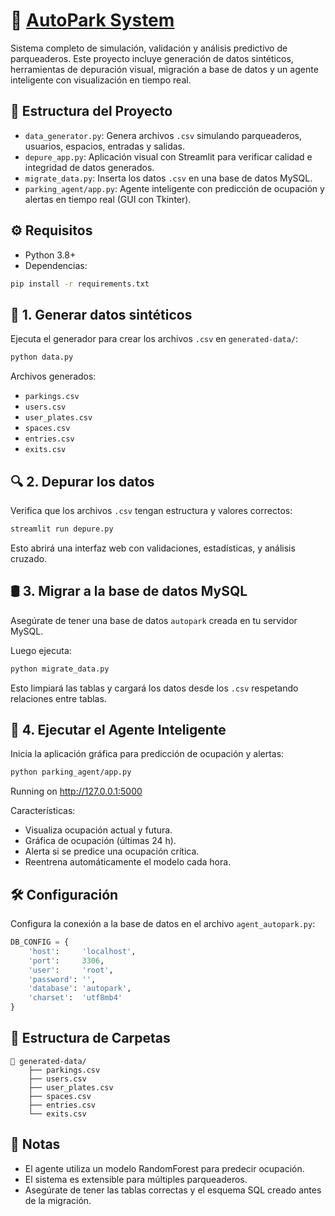# 🚗 [AutoPark System](https://github.com/cawtoz/spring-parking-management)

Sistema completo de simulación, validación y análisis predictivo de parqueaderos. Este proyecto incluye generación de datos sintéticos, herramientas de depuración visual, migración a base de datos y un agente inteligente con visualización en tiempo real.

## 🧱 Estructura del Proyecto

- `data_generator.py`: Genera archivos `.csv` simulando parqueaderos, usuarios, espacios, entradas y salidas.
- `depure_app.py`: Aplicación visual con Streamlit para verificar calidad e integridad de datos generados.
- `migrate_data.py`: Inserta los datos `.csv` en una base de datos MySQL.
- `parking_agent/app.py`: Agente inteligente con predicción de ocupación y alertas en tiempo real (GUI con Tkinter).

## ⚙️ Requisitos

- Python 3.8+
- Dependencias:
```bash
pip install -r requirements.txt
````

## 🧪 1. Generar datos sintéticos

Ejecuta el generador para crear los archivos `.csv` en `generated-data/`:

```bash
python data.py
```

Archivos generados:

* `parkings.csv`
* `users.csv`
* `user_plates.csv`
* `spaces.csv`
* `entries.csv`
* `exits.csv`

## 🔍 2. Depurar los datos

Verifica que los archivos `.csv` tengan estructura y valores correctos:

```bash
streamlit run depure.py
```

Esto abrirá una interfaz web con validaciones, estadísticas, y análisis cruzado.

## 🛢️ 3. Migrar a la base de datos MySQL

Asegúrate de tener una base de datos `autopark` creada en tu servidor MySQL.

Luego ejecuta:

```bash
python migrate_data.py
```

Esto limpiará las tablas y cargará los datos desde los `.csv` respetando relaciones entre tablas.

## 🤖 4. Ejecutar el Agente Inteligente

Inicia la aplicación gráfica para predicción de ocupación y alertas:

```bash
python parking_agent/app.py
```
Running on http://127.0.0.1:5000

Características:

* Visualiza ocupación actual y futura.
* Gráfica de ocupación (últimas 24 h).
* Alerta si se predice una ocupación crítica.
* Reentrena automáticamente el modelo cada hora.

## 🛠️ Configuración

Configura la conexión a la base de datos en el archivo `agent_autopark.py`:

```python
DB_CONFIG = {
    'host':     'localhost',
    'port':     3306,
    'user':     'root',
    'password': '',
    'database': 'autopark',
    'charset':  'utf8mb4'
}
```

## 📂 Estructura de Carpetas

```
📁 generated-data/
    ├── parkings.csv
    ├── users.csv
    ├── user_plates.csv
    ├── spaces.csv
    ├── entries.csv
    └── exits.csv
```

## 📌 Notas

* El agente utiliza un modelo RandomForest para predecir ocupación.
* El sistema es extensible para múltiples parqueaderos.
* Asegúrate de tener las tablas correctas y el esquema SQL creado antes de la migración.
